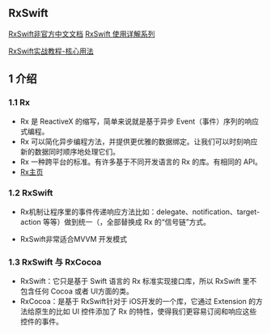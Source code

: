 RxSwift
---------
[RxSwift非官方中文文档](https://beeth0ven.github.io/RxSwift-Chinese-Documentation/)
[RxSwift 使用详解系列](https://www.jianshu.com/p/f61a5a988590)

[RxSwift实战教程-核心用法](https://www.jianshu.com/p/089ae5bececa)

## 1 介绍
### 1.1 Rx
- Rx 是 ReactiveX 的缩写，简单来说就是基于异步 Event（事件）序列的响应式编程。
- Rx 可以简化异步编程方法，并提供更优雅的数据绑定。让我们可以时刻响应新的数据同时顺序地处理它们。
- Rx 一种跨平台的标准。有许多基于不同开发语言的 Rx 的库。有相同的 API。
- [Rx主页](http://reactivex.io)


### 1.2 RxSwift
- Rx机制让程序里的事件传递响应方法比如：delegate、notification、target-action 等等）做到统一（，全部替换成 Rx 的“信号链”方式。

- RxSwift非常适合MVVM 开发模式

### 1.3 RxSwift 与 RxCocoa

- RxSwift：它只是基于 Swift 语言的 Rx 标准实现接口库，所以 RxSwift 里不包含任何 Cocoa 或者 UI方面的类。
- RxCocoa：是基于 RxSwift针对于 iOS开发的一个库，它通过 Extension 的方法给原生的比如 UI 控件添加了 Rx 的特性，使得我们更容易订阅和响应这些控件的事件。




